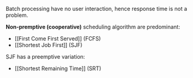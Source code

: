 Batch processing have no user interaction, hence response time is not a problem. 

**Non-premptive (cooperative)** scheduling algorithm are predominant:
- [[First Come First Served]] (FCFS)
- [[Shortest Job First]] (SJF)

SJF has a preemptive variation:
- [[Shortest Remaining Time]] (SRT)